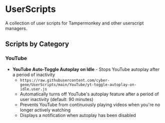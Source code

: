 # UserScripts

A collection of user scripts for Tampermonkey and other userscript managers.

## Scripts by Category

### YouTube

- **YouTube Auto-Toggle Autoplay on Idle** - Stops YouTube autoplay after a period of inactivity
  - `https://raw.githubusercontent.com/cyber-gene/UserScripts/main/YouTube/yt-toggle-autoplay-on-idle.user.js`
  - Automatically turns off YouTube's autoplay feature after a period of user inactivity (default: 90 minutes)
  - Prevents YouTube from continuously playing videos when you're no longer actively watching
  - Displays a notification when autoplay has been disabled
